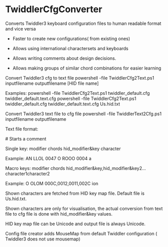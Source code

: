 # TwiddlerCfgConverter
Converts Twiddler3 keyboard configuration files to human readable format and vice versa

- Faster to create new configurations( from existing ones)

- Allows using international charactersets and keyboards

- Allows writing comments about design decisions. 

- Allows making groups of similar chord combinations for easier learning

Convert Twiddler3 cfg to text file 
powershell -file TwiddlerCfg2Text.ps1 inputfilename outputfilename [HID file name]

Examples:
powershell -file TwiddlerCfg2Text.ps1 twiddler_default.cfg twiddler_default.text.cfg
powershell -file TwiddlerCfg2Text.ps1 twiddler_default.cfg twiddler_default.text.cfg Us.hid.txt

Convert Twiddler3 text file to cfg file 
powershell -file TwiddlerText2Cfg.ps1 inputfilename outputfilename

Text file format: 

\# 
Starts a comment

Single key: 
modifier chords hid_modifier&key character

Example:
  AN LLOL 0047 <ScrollLock>
   O ROOO 0004 a

Macro keys: 
modifier chords hid_modifier&key,hid_modifier&key2... character1character2

Example:
   O OLOM 000C,0012,0011,002C ion<Space>

Shown characters are fetched from HID key map file. Default file is Us.hid.txt.

Shown characters are only for visualisation, the actual conversion from text file to cfg file is done with hid_modifier&key values. 

HID key map file can be Unicode and output file is always Unicode. 

Config file creator adds MouseMap from default Twiddler configuration ( Twiddler3 does not use mousemap) 
